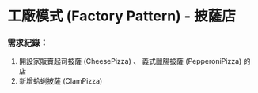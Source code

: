 # **工廠模式 (Factory Pattern) - 披薩店**

### 需求紀錄：
1. 開設家販賣起司披薩 (CheesePizza) 、 義式臘腸披薩 (PepperoniPizza) 的店
2. 新增蛤蜊披薩 (ClamPizza)